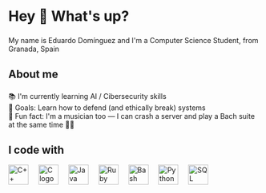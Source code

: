 <h1 align="left">Hey 👋 What's up?</h1>

###

<p align="left">My name is Eduardo Domínguez and I'm a Computer Science Student, from Granada, Spain</p>

###

<h2 align="left">About me</h2>

###

<p align="left">📚 I'm currently learning AI / Cibersecurity skills <br>🎯 Goals: Learn how to defend (and ethically break) systems<br>🎲 Fun fact: I'm a musician too — I can crash a server and play a Bach suite at the same time 🎻🔥</p>

###

<h2 align="left">I code with</h2>

<div align="left">
  <img src="https://cdn.jsdelivr.net/gh/devicons/devicon/icons/cplusplus/cplusplus-original.svg" height="40" alt="C++ logo" />
  <img width="12" />
  <img src="https://cdn.jsdelivr.net/gh/devicons/devicon/icons/c/c-original.svg" height="40" alt="C logo" />
  <img width="12" />
  <img src="https://cdn.jsdelivr.net/gh/devicons/devicon/icons/java/java-original.svg" height="40" alt="Java logo" />
  <img width="12" />
  <img src="https://cdn.jsdelivr.net/gh/devicons/devicon/icons/ruby/ruby-original.svg" height="40" alt="Ruby logo" />
  <img width="12" />
  <img src="https://cdn.jsdelivr.net/gh/devicons/devicon/icons/bash/bash-original.svg" height="40" alt="Bash logo" />
  <img width="12" />
  <img src="https://cdn.jsdelivr.net/gh/devicons/devicon/icons/python/python-original.svg" height="40" alt="Python logo" />
  <img width="12" />
  <img src="https://cdn.jsdelivr.net/gh/devicons/devicon/icons/SQL/SQL-original.svg" height="40" alt="SQL logo" />
</div>


###

